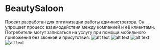 # BeautySaloon
Проект разработан для оптимизации работы администратора. Он упрощает процесс взаимодействия между компанией и её клиентами. Потребители могут записаться на услугу при помощи мобильного приложения без звонков и присутствия.
![alt text](https://github.com/ilyshaav/BeautySaloon/blob/main/1.jpg)
![alt text](https://github.com/ilyshaav/BeautySaloon/blob/main/3.jpg)
![alt text](https://github.com/ilyshaav/BeautySaloon/blob/main/2.jpg)
![alt text](https://github.com/ilyshaav/BeautySaloon/blob/main/4.jpg)
